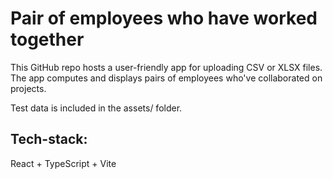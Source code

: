 # Pair of employees who have worked together

This GitHub repo hosts a user-friendly app for uploading CSV or XLSX files. The app computes and displays pairs of employees who've collaborated on projects.

Test data is included in the assets/ folder.
## Tech-stack:
React + TypeScript + Vite
